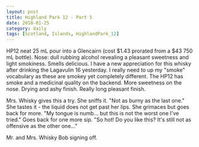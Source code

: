 ```yaml
---
layout: post
title: Highland Park 12 - Part 5
date: 2018-01-25
category: daily
tags: [Scotland, Islands, HighlandPark_12]
---
```


HP12 neat 25 mL pour into a Glencairn (cost $1.43 prorated from a $43 750 mL bottle). Nose: dull rubbing alcohol revealing a pleasant sweetness and light smokiness. Smells delicious. I have a new appreciation for this whisky after drinking the Lagavulin 16 yesterday. I really need to up my "smoke" vocabulary as these are smokey yet completely different. The HP12 has smoke and a medicinal quality on the backend. More sweetness on the nose. Drying and ashy finish. Really long pleasant finish.

Mrs. Whisky gives this a try. She sniffs it. "Not as burny as the last one." She tastes it - the liquid does not get past her lips. She grimaces but goes back for more. "My tongue is numb... but this is not the worst one I've tried." Goes back for one more sip. "So hot! Do you like this? It's still not as offensive as the other one..."

Mr. and Mrs. Whisky Bob signing off.
